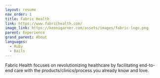 ```yaml
---
layout: resume
nav_order: 1
title: Fabric Health
link: https://www.fabrichealth.com/
image_link: https://keonigarner.com/assets/images/fabric-logo.png
parent: Experience
grand_parent: About
languages:
  - Ruby
  - Rails
---
```


Fabric Health focuses on revolutionizing healthcare by facilitating end-to-end care with the products/clinics/process you already know and love.